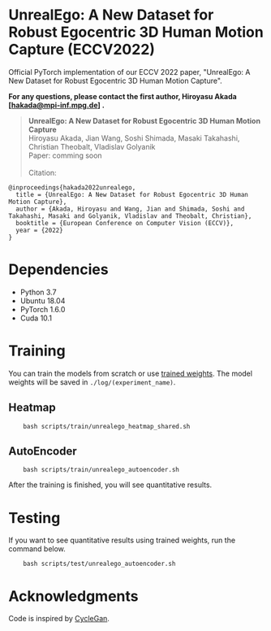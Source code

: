 # UnrealEgo: A New Dataset for Robust Egocentric 3D Human Motion Capture (ECCV2022)

Official PyTorch implementation of our ECCV 2022 paper, "UnrealEgo: A New Dataset for Robust Egocentric 3D Human Motion Capture".

**For any questions, please contact the first author, Hiroyasu Akada [hakada@mpi-inf.mpg.de] .**


> **UnrealEgo: A New Dataset for Robust Egocentric 3D Human Motion Capture**<br>
Hiroyasu Akada, Jian Wang, Soshi Shimada, Masaki Takahashi, Christian Theobalt, Vladislav Golyanik<br>
> Paper: comming soon<br><br>
> Citation: 

    @inproceedings{hakada2022unrealego,
      title = {UnrealEgo: A New Dataset for Robust Egocentric 3D Human Motion Capture},
      author = {Akada, Hiroyasu and Wang, Jian and Shimada, Soshi and Takahashi, Masaki and Golyanik, Vladislav and Theobalt, Christian},
      booktitle = {European Conference on Computer Vision (ECCV)}, 
      year = {2022}
    } 
	

# Dependencies 

- Python 3.7
- Ubuntu 18.04
- PyTorch 1.6.0
- Cuda 10.1


# Training

You can train the models from scratch or use [trained weights](https://drive.google.com/drive/folders/1uTS6Z3BJ4oMz1YbQXSVC1M2Y924CTMs0?usp=sharing). The model weights will be saved in `./log/(experiment_name)`.

## Heatmap

        bash scripts/train/unrealego_heatmap_shared.sh
        
        
## AutoEncoder 

        bash scripts/train/unrealego_autoencoder.sh

After the training is finished, you will see quantitative results.


# Testing

If you want to see quantitative results using trained weights, run the command below.

        bash scripts/test/unrealego_autoencoder.sh


# Acknowledgments
Code is inspired by [CycleGan](https://github.com/junyanz/pytorch-CycleGAN-and-pix2pix).

